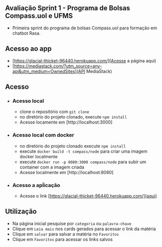 ## Avaliação Sprint 1 - Programa de Bolsas Compass.uol e UFMS
- Primeira sprint do programa de bolsas Compass.uol para formação em chatbot Rasa.

## Acesso ao app
- [https://glacial-thicket-96440.herokuapp.com/](Acesse a página aqui)
- [https://mediastack.com/?utm_source=any-api&utm_medium=OwnedSites](API MediaStack)


## Acesso
- ### Acesso local 
    - clone o repositório com `git clone`
    - no diretório do projeto clonado, execute `npm install`
    - Acesse locamente em [http://localhost:3000]

- ### Acesso local com docker
    - no diretório do projeto clonado execute `npm install`
    - execute `docker build -t compass/node` para criar uma imagem docker localmente
    - execute `docker run -p 8080:3000 compass/node` para subir um container com a imagem criada
    - Acesse localmente em [http://localhost:8080]

- ### Acesso a apĺicação
    - Acesse o link [https://glacial-thicket-96440.herokuapp.com/](aqui)

## Utilização
- Na página inicial pesquise por `categoria` ou `palavra-chave`
- Clique em `Leia mais` nos cards gerados para acessar o link da matéria
- Clique em `salvar` para salvar a matéria no `Favoritos`
- Clique em `Favoritos` para acessar os links salvos

